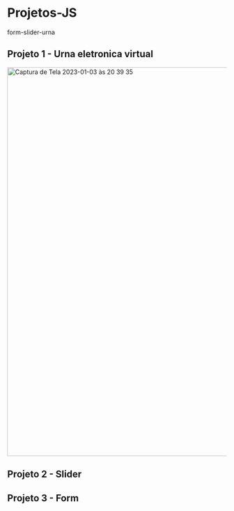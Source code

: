# Projetos-JS

form-slider-urna

## Projeto 1 - Urna eletronica virtual

<img width="891" alt="Captura de Tela 2023-01-03 às 20 39 35" src="https://user-images.githubusercontent.com/49458473/210459369-749b0df3-cab7-4fc1-949f-bdb94ee4067f.png">

## Projeto 2 - Slider


## Projeto 3 - Form
